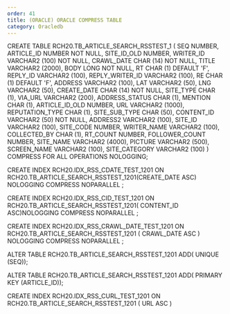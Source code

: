 ```yaml
---
order: 41
title: (ORACLE) ORACLE COMPRESS TABLE
category: Oracledb
---
```


CREATE TABLE RCH20.TB_ARTICLE_SEARCH_RSSTEST_1
(
	SEQ               NUMBER,
	ARTICLE_ID        NUMBER NOT NULL,
	SITE_ID_OLD       NUMBER,
	WRITER_ID         VARCHAR2 (100) NOT NULL,
	CRAWL_DATE        CHAR (14) NOT NULL,
	TITLE             VARCHAR2 (2000),
	BODY              LONG NOT NULL,
	RT                CHAR (1) DEFAULT 'F',
	REPLY_ID          VARCHAR2 (100),
	REPLY_WRITER_ID   VARCHAR2 (100),
	RE                CHAR (1) DEFAULT 'F',
	ADDRESS           VARCHAR2 (100),
	LAT               VARCHAR2 (50),
	LNG               VARCHAR2 (50),
	CREATE_DATE       CHAR (14) NOT NULL,
	SITE_TYPE         CHAR (1),
	VIA_URL           VARCHAR2 (200),
	ADDRESS_STATUS    CHAR (1),
	MENTION           CHAR (1),
	ARTICLE_ID_OLD    NUMBER,
	URL               VARCHAR2 (1000),
	REPUTATION_TYPE   CHAR (1),
	SITE_SUB_TYPE     CHAR (50),
	CONTENT_ID        VARCHAR2 (50) NOT NULL,
	ADDRESS2          VARCHAR2 (100),
	SITE_ID           VARCHAR2 (100),
	SITE_CODE         NUMBER,
	WRITER_NAME       VARCHAR2 (100),
	COLLECTED_BY      CHAR (1),
	RT_COUNT          NUMBER,
	FOLLOWER_COUNT    NUMBER,
	SITE_NAME         VARCHAR2 (4000),
	PICTURE           VARCHAR2 (500),
	SCREEN_NAME       VARCHAR2 (100),
	SITE_CATEGORY     VARCHAR2 (100)
)
COMPRESS FOR ALL OPERATIONS
NOLOGGING;


CREATE INDEX RCH20.IDX_RSS_CDATE_TEST_1201 ON RCH20.TB_ARTICLE_SEARCH_RSSTEST_1201(CREATE_DATE ASC) NOLOGGING COMPRESS NOPARALLEL ;

CREATE INDEX RCH20.IDX_RSS_CID_TEST_1201 ON RCH20.TB_ARTICLE_SEARCH_RSSTEST_1201( CONTENT_ID ASC)NOLOGGING COMPRESS NOPARALLEL ;

CREATE INDEX RCH20.IDX_RSS_CRAWL_DATE_TEST_1201 ON RCH20.TB_ARTICLE_SEARCH_RSSTEST_1201 ( CRAWL_DATE ASC ) NOLOGGING COMPRESS NOPARALLEL ;

ALTER TABLE RCH20.TB_ARTICLE_SEARCH_RSSTEST_1201 ADD( UNIQUE (SEQ));

ALTER TABLE RCH20.TB_ARTICLE_SEARCH_RSSTEST_1201 ADD( PRIMARY KEY (ARTICLE_ID));

CREATE INDEX RCH20.IDX_RSS_CURL_TEST_1201 ON RCH20.TB_ARTICLE_SEARCH_RSSTEST_1201 ( URL ASC )
